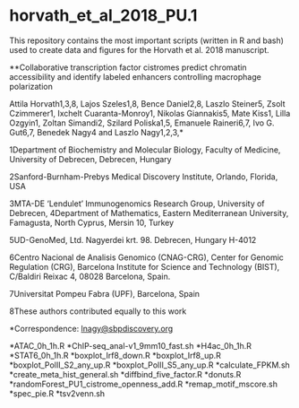 # horvath_et_al_2018_PU.1

This repository contains the most important scripts (written in R and bash) used to create data and figures for the Horvath et al. 2018 manuscript.

**Collaborative transcription factor cistromes predict chromatin accessibility and identify labeled enhancers controlling macrophage polarization

Attila Horvath1,3,8, Lajos Szeles1,8, Bence Daniel2,8, Laszlo Steiner5, Zsolt Czimmerer1, Ixchelt Cuaranta-Monroy1, Nikolas Giannakis5, Mate Kiss1, Lilla Ozgyin1, Zoltan Simandi2,  Szilard Poliska1,5, Emanuele Raineri6,7, Ivo G. Gut6,7, Benedek Nagy4 and Laszlo Nagy1,2,3,*

1Department of Biochemistry and Molecular Biology, Faculty of Medicine, University of Debrecen, Debrecen, Hungary

2Sanford-Burnham-Prebys Medical Discovery Institute, Orlando, Florida, USA

3MTA-DE ‘Lendulet’ Immunogenomics Research Group, University of Debrecen, 4Department of Mathematics, Eastern Mediterranean University, 
Famagusta, North Cyprus, Mersin 10, Turkey

5UD-GenoMed, Ltd. Nagyerdei krt. 98. Debrecen, Hungary H-4012

6Centro Nacional de Analisis Genomico (CNAG-CRG), Center for Genomic Regulation (CRG), Barcelona Institute for Science and Technology 
(BIST), C/Baldiri Reixac 4, 08028 Barcelona, Spain.

7Universitat Pompeu Fabra (UPF), Barcelona, Spain

8These authors contributed equally to this work

*Correspondence: lnagy@sbpdiscovery.org



*ATAC_0h_1h.R
*ChIP-seq_anal-v1_9mm10_fast.sh
*H4ac_0h_1h.R
*STAT6_0h_1h.R
*boxplot_Irf8_down.R
*boxplot_Irf8_up.R
*boxplot_PolII_S2_any_up.R
*boxplot_PolII_S5_any_up.R
*calculate_FPKM.sh
*create_meta_hist_general.sh
*diffbind_five_factor.R
*donuts.R
*randomForest_PU1_cistrome_openness_add.R
*remap_motif_mscore.sh
*spec_pie.R
*tsv2venn.sh
